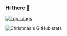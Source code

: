 ### Hi there 👋


[![Top Langs](https://github-readme-stats.vercel.app/api/top-langs/?username=yin-qiyu)](https://github.com/yin-qiyu/github-readme-stats)



![Christmas's GitHub stats](https://github-readme-stats.vercel.app/api?username=yin-qiyu&show_icons=true&theme=tokyonight)



<!--
**yin-qiyu/yin-qiyu** is a ✨ _special_ ✨ repository because its `README.md` (this file) appears on your GitHub profile.

Here are some ideas to get you started:

- 🔭 I’m currently working on ...
- 🌱 I’m currently learning ...
- 👯 I’m looking to collaborate on ...
- 🤔 I’m looking for help with ...
- 💬 Ask me about ...
- 📫 How to reach me: ...
- 😄 Pronouns: ...
- ⚡ Fun fact: ...
-->
